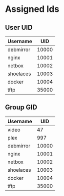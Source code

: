 # Assigned Ids

## User UID

| Username  | UID   |
| --------- | ----- |
| debmirror | 10000 |
| nginx     | 10001 |
| netbox    | 10002 |
| shoelaces | 10003 |
| docker    | 10004 |
| tftp      | 35000 |

## Group GID

| Username  | UID   |
| --------- | ----- |
| video     |    47 |
| plex      |   997 |
| debmirror | 10000 |
| nginx     | 10001 |
| netbox    | 10002 |
| shoelaces | 10003 |
| docker    | 10004 |
| tftp      | 35000 |
